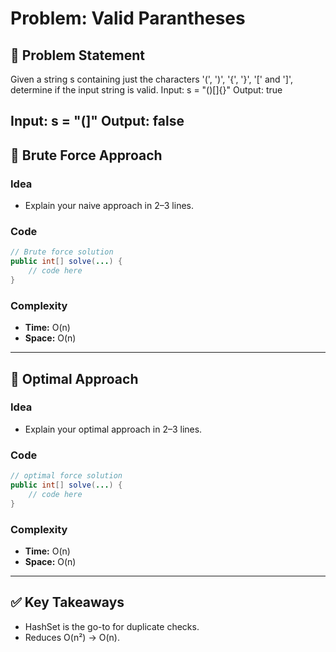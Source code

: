 # Problem: Valid Parantheses

## 📄 Problem Statement
Given a string s containing just the characters '(', ')', '{', '}', '[' and ']', determine if the input string is valid.
Input: s = "()[]{}"
Output: true

Input: s = "(]"
Output: false
---

## 🧠 Brute Force Approach
### Idea
- Explain your naive approach in 2–3 lines.

### Code
```java
// Brute force solution
public int[] solve(...) {
    // code here
}
```

### Complexity
- **Time:** O(n)
- **Space:** O(n)

---

## 🧪 Optimal Approach
### Idea
- Explain your optimal approach in 2–3 lines.

### Code
```java
// optimal force solution
public int[] solve(...) {
    // code here
}
```

### Complexity
- **Time:** O(n)
- **Space:** O(n)

---

## ✅ Key Takeaways
- HashSet is the go-to for duplicate checks.
- Reduces O(n²) → O(n).